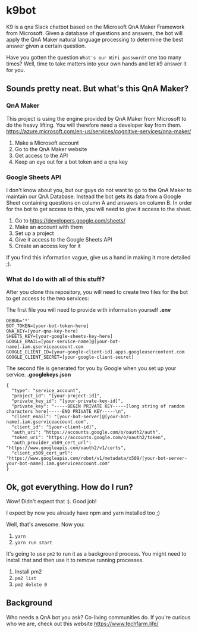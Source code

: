 # k9bot
K9 is a qna Slack chatbot based on the Microsoft QnA Maker Framework from Microsoft. Given a database of questions and answers, the bot will apply the QnA Maker natural language processing to determine the best answer given a certain question.

Have you gotten the question `What's our WiFi password?` one too many times? Well, time to take matters into your own hands and let k9 answer it for you.

## Sounds pretty neat. But what's this QnA Maker?

### QnA Maker

This project is using the engine provided by QnA Maker from Microsoft to do the heavy lifting. You will therefore need a developer key from them.
https://azure.microsoft.com/en-us/services/cognitive-services/qna-maker/

1. Make a Microsoft account
2. Go to the QnA Maker website
3. Get access to the API
4. Keep an eye out for a bot token and a qna key

### Google Sheets API

I don't know about you, but our guys do not want to go to the QnA Maker to maintain our QnA Database. Instead the bot gets its data from a Google Sheet containing questions on column A and answers on column B. In order for the bot to get access to this, you will need to give it access to the sheet.

1. Go to https://developers.google.com/sheets/
2. Make an account with them
2. Set up a project
3. Give it access to the Google Sheets API
4. Create an access key for it

If you find this information vague, give us a hand in making it more detailed ;).

### What do I do with all of this stuff?

After you clone this repository, you will need to create two files for the bot to get access to the two services:

The first file you will need to provide with information yourself
**.env**
```
DEBUG='*'
BOT_TOKEN=[your-bot-token-here]
QNA_KEY=[your-qna-key-here]
SHEETS_KEY=[your-google-sheets-key-here]
GOOGLE_EMAIL=[your-service-name]@[your-bot-name].iam.gserviceaccount.com
GOOGLE_CLIENT_ID=[your-google-client-id].apps.googleusercontent.com
GOOGLE_CLIENT_SECRET=[your-google-client-secret]

```

The second file is generated for you by Google when you set up your service.
**.googlekeys.json**
```
{
  "type": "service_account",
  "project_id": "[your-project-id]",
  "private_key_id": "[your-private-key-id]",
  "private_key": "-----BEGIN PRIVATE KEY-----[long string of random characters here]-----END PRIVATE KEY-----\n",
  "client_email": "[your-bot-server]@[your-bot-name].iam.gserviceaccount.com",
  "client_id": "[your-client-id]",
  "auth_uri": "https://accounts.google.com/o/oauth2/auth",
  "token_uri": "https://accounts.google.com/o/oauth2/token",
  "auth_provider_x509_cert_url": "https://www.googleapis.com/oauth2/v1/certs",
  "client_x509_cert_url": "https://www.googleapis.com/robot/v1/metadata/x509/[your-bot-server-your-bot-name].iam.gserviceaccount.com"
}

```

## Ok, got everything. How do I run?

Wow! Didn't expect that :). Good job!

I expect by now you already have npm and yarn installed too ;)

Well, that's awesome. Now you:

1. `yarn`
2. `yarn run start`

It's going to use `pm2` to run it as a background process. You might need to install that and then use it to remove running processes.

1. Install pm2
2. `pm2 list`
3. `pm2 delete 0`

## Background

Who needs a QnA bot you ask? Co-living communities do. If you're curious who we are, check out this website https://www.techfarm.life/
